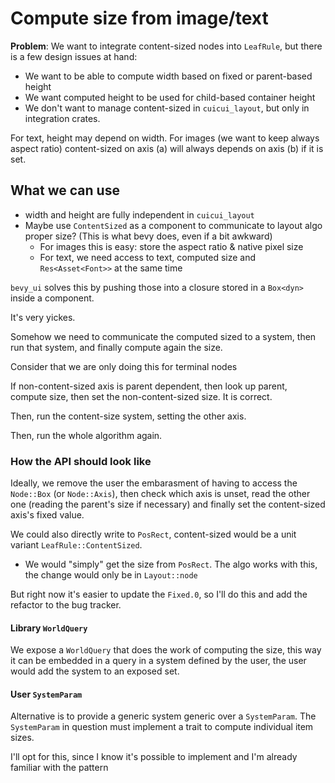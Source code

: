 # Compute size from image/text

**Problem**: We want to integrate content-sized nodes into `LeafRule`,
but there is a few design issues at hand:

- We want to be able to compute width based on fixed or parent-based height
- We want computed height to be used for child-based container height
- We don't want to manage content-sized in `cuicui_layout`, but only in
  integration crates.

For text, height may depend on width. For images (we want to keep always
aspect ratio) content-sized on axis (a) will always depends on axis (b) if
it is set.


## What we can use

- width and height are fully independent in `cuicui_layout`
- Maybe use `ContentSized` as a component to communicate to layout algo
  proper size? (This is what bevy does, even if a bit awkward)
  - For images this is easy: store the aspect ratio & native pixel size
  - For text, we need access to text, computed size and `Res<Asset<Font>>` at
    the same time

`bevy_ui` solves this by pushing those into a closure stored in a `Box<dyn>`
inside a component.

It's very yickes.

Somehow we need to communicate the computed sized to a system, then run that
system, and finally compute again the size.

Consider that we are only doing this for terminal nodes

If non-content-sized axis is parent dependent,
then look up parent, compute size, then set the non-content-sized size.
It is correct.

Then, run the content-size system, setting the other axis.

Then, run the whole algorithm again.

### How the API should look like

Ideally, we remove the user the embarasment of having to access the `Node::Box`
(or `Node::Axis`), then check which axis is unset, read the other one
(reading the parent's size if necessary) and finally set the content-sized axis's
fixed value.

We could also directly write to `PosRect`, content-sized would be a unit variant
`LeafRule::ContentSized`.

- We would "simply" get the size from `PosRect`. The algo works with this,
  the change would only be in `Layout::node`

But right now it's easier to update the `Fixed.0`, so I'll do this and add
the refactor to the bug tracker.

#### Library `WorldQuery`

We expose a `WorldQuery` that does the work of computing the size, this way
it can be embedded in a query in a system defined by the user, the user
would add the system to an exposed set.

#### User `SystemParam`

Alternative is to provide a generic system generic over a `SystemParam`.
The `SystemParam` in question must implement a trait to compute
individual item sizes.

I'll opt for this, since I know it's possible to implement and I'm already
familiar with the pattern